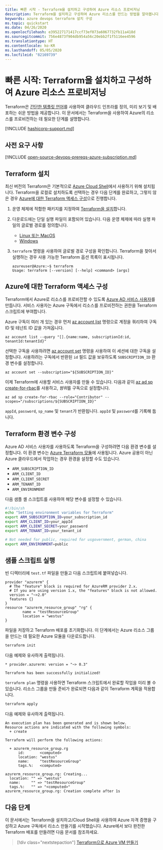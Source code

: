```yaml
---
title: 빠른 시작 - Terraform을 설치하고 구성하여 Azure 리소스 프로비저닝
description: Terraform을 설치하고 구성하여 Azure 리소스를 만드는 방법을 알아봅니다.
keywords: azure devops terraform 설치 구성
ms.topic: quickstart
ms.date: 04/26/2020
ms.openlocfilehash: e395227171417ccf73ef073a6067732fb11a418d
ms.sourcegitcommit: 756e4873f904db954a56c20ebb2f1f5116ee4596
ms.translationtype: HT
ms.contentlocale: ko-KR
ms.lasthandoff: 05/05/2020
ms.locfileid: "82169739"
---
```

# <a name="quickstart-install-and-configure-terraform-to-provision-azure-resources"></a>빠른 시작: Terraform을 설치하고 구성하여 Azure 리소스 프로비저닝
 
Terraform은 [간단한 템플릿 언어](https://www.terraform.io/docs/configuration/syntax.html)를 사용하여 클라우드 인프라를 정의, 미리 보기 및 배포하는 쉬운 방법을 제공합니다. 이 문서에서는 Terraform을 사용하여 Azure의 리소스를 프로비전하는 데 필요한 단계를 설명합니다.

[!INCLUDE [hashicorp-support.md](includes/hashicorp-support.md)]

## <a name="prerequisites"></a>사전 요구 사항

[!INCLUDE [open-source-devops-prereqs-azure-subscription.md](../includes/open-source-devops-prereqs-azure-subscription.md)]

## <a name="install-terraform"></a>Terraform 설치

최신 버전의 Terraform은 기본적으로 [Azure Cloud Shell](/azure/cloud-shell/overview)에서 사용하기 위해 설치됩니다. Terraform을 로컬로 설치하도록 선택하는 경우 다음 단계를 완료하고, 그렇지 않은 경우 [Azure에 대한 Terraform 액세스 구성](#configure-terraform-access-to-azure)으로 진행합니다.

1. 운영 체제에 적합한 패키지를 지정하여 [Terraform을 설치](https://www.terraform.io/downloads.html)합니다.
1. 다운로드에는 단일 실행 파일이 포함되어 있습니다. 다음 운영 체제에 따라 실행 파일의 글로벌 경로를 정의합니다.
    - [Linux 또는 MacOS](https://stackoverflow.com/questions/14637979/how-to-permanently-set-path-on-linux)
    - [Windows](https://stackoverflow.com/questions/1618280/where-can-i-set-path-to-make-exe-on-windows)
1. `terraform` 명령을 사용하여 글로벌 경로 구성을 확인합니다. Terraform을 찾아서 실행하는 경우 사용 가능한 Terraform 옵션 목록이 표시됩니다.

    ```console
    azureuser@Azure:~$ terraform
    Usage: terraform [--version] [--help] <command> [args]
    ```
    
## <a name="configure-terraform-access-to-azure"></a>Azure에 대한 Terraform 액세스 구성

Terraform에서 Azure로 리소스를 프로비전할 수 있도록 [Azure AD 서비스 사용자](/cli/azure/create-an-azure-service-principal-azure-cli)를 만듭니다. 서비스 사용자는 Azure 구독에서 리소스를 프로비전하는 권한을 Terraform 스크립트에 부여합니다.

Azure 구독이 여러 개 있는 경우 먼저 [az account list](/cli/azure/account#az-account-list) 명령으로 계정을 쿼리하여 구독 ID 및 테넌트 ID 값을 가져옵니다.

```azurecli-interactive
az account list --query "[].{name:name, subscriptionId:id, tenantId:tenantId}"
```

선택한 구독을 사용하려면 [az account set](/cli/azure/account#az-account-set) 명령을 사용하여 이 세션에 대한 구독을 설정합니다. 사용하려는 구독에서 반환된 `id` 필드 값을 보유하도록 `SUBSCRIPTION_ID` 환경 변수를 설정합니다.

```azurecli-interactive
az account set --subscription="${SUBSCRIPTION_ID}"
```

이제 Terraform에 사용할 서비스 사용자를 만들 수 있습니다. 다음과 같이 [az ad sp create-for-rbac](/cli/azure/ad/sp#az-ad-sp-create-for-rbac)를 사용하고, *범위*를 구독으로 설정합니다.

```azurecli-interactive
az ad sp create-for-rbac --role="Contributor" --scopes="/subscriptions/${SUBSCRIPTION_ID}"
```

`appId`, `password`, `sp_name` 및 `tenant`가 반환됩니다. `appId` 및 `password`를 기록해 둡니다.

## <a name="configure-terraform-environment-variables"></a>Terraform 환경 변수 구성

Azure AD 서비스 사용자를 사용하도록 Terraform을 구성하려면 다음 환경 변수를 설정합니다. 이 환경 변수는 [Azure Terraform 모듈](https://registry.terraform.io/modules/Azure)에 사용됩니다. Azure 공용이 아닌 Azure 클라우드에서 작업하는 경우 환경을 설정할 수도 있습니다.

- `ARM_SUBSCRIPTION_ID`
- `ARM_CLIENT_ID`
- `ARM_CLIENT_SECRET`
- `ARM_TENANT_ID`
- `ARM_ENVIRONMENT`

다음 샘플 셸 스크립트를 사용하여 해당 변수를 설정할 수 있습니다.

```bash
#!/bin/sh
echo "Setting environment variables for Terraform"
export ARM_SUBSCRIPTION_ID=your_subscription_id
export ARM_CLIENT_ID=your_appId
export ARM_CLIENT_SECRET=your_password
export ARM_TENANT_ID=your_tenant_id

# Not needed for public, required for usgovernment, german, china
export ARM_ENVIRONMENT=public
```

## <a name="run-a-sample-script"></a>샘플 스크립트 실행

빈 디렉터리에 `test.tf` 파일을 만들고 다음 스크립트에 붙여넣습니다.

```hcl
provider "azurerm" {
  # The "feature" block is required for AzureRM provider 2.x. 
  # If you are using version 1.x, the "features" block is not allowed.
  version = "~>2.0"
  features {}
}
resource "azurerm_resource_group" "rg" {
        name = "testResourceGroup"
        location = "westus"
}
```

파일을 저장하고 Terraform 배포를 초기화합니다. 이 단계에서는 Azure 리소스 그룹을 만드는 데 필요한 Azure 모듈을 다운로드합니다.

```bash
terraform init
```

다음 예제와 유사하게 출력됩니다.

```console
* provider.azurerm: version = "~> 0.3"

Terraform has been successfully initialized!
```

`terraform plan` 명령을 사용하면 Terraform 스크립트에서 완료할 작업을 미리 볼 수 있습니다. 리소스 그룹을 만들 준비가 완료되면 다음과 같이 Terraform 계획을 적용합니다.

```bash
terraform apply
```

다음 예제와 유사하게 출력됩니다.

```console
An execution plan has been generated and is shown below.
Resource actions are indicated with the following symbols:
  + create

Terraform will perform the following actions:

  + azurerm_resource_group.rg
      id:       <computed>
      location: "westus"
      name:     "testResourceGroup"
      tags.%:   <computed>

azurerm_resource_group.rg: Creating...
  location: "" => "westus"
  name:     "" => "testResourceGroup"
  tags.%:   "" => "<computed>"
azurerm_resource_group.rg: Creation complete after 1s
```

## <a name="next-steps"></a>다음 단계

이 문서에서는 Terraform을 설치하고/Cloud Shell을 사용하여 Azure 자격 증명을 구성하고 Azure 구독에서 리소스 만들기를 시작했습니다. Azure에서 보다 완전한 Terraform 배포를 만들려면 다음 문서를 참조하세요.

> [!div class="nextstepaction"]
> [Terraform으로 Azure VM 만들기](create-linux-virtual-machine-with-infrastructure.md)